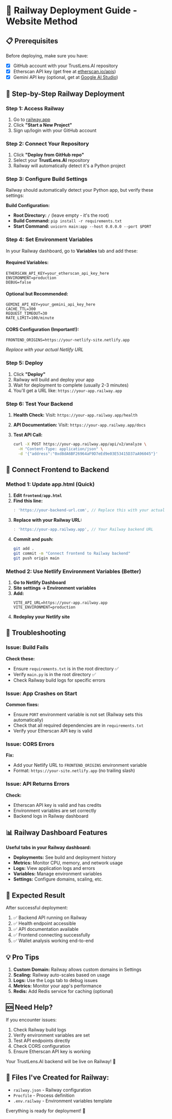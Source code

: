 # 🚂 Railway Deployment Guide - Website Method

## 📋 Prerequisites

Before deploying, make sure you have:
- [x] GitHub account with your TrustLens.AI repository
- [x] Etherscan API key (get free at [etherscan.io/apis](https://etherscan.io/apis))
- [x] Gemini API key (optional, get at [Google AI Studio](https://makersuite.google.com/app/apikey))

## 🚀 Step-by-Step Railway Deployment

### Step 1: Access Railway
1. Go to [railway.app](https://railway.app)
2. Click **"Start a New Project"**
3. Sign up/login with your GitHub account

### Step 2: Connect Your Repository
1. Click **"Deploy from GitHub repo"**
2. Select your **TrustLens.AI** repository
3. Railway will automatically detect it's a Python project

### Step 3: Configure Build Settings
Railway should automatically detect your Python app, but verify these settings:

**Build Configuration:**
- **Root Directory:** `/` (leave empty - it's the root)
- **Build Command:** `pip install -r requirements.txt`
- **Start Command:** `uvicorn main:app --host 0.0.0.0 --port $PORT`

### Step 4: Set Environment Variables
In your Railway dashboard, go to **Variables** tab and add these:

#### Required Variables:
```
ETHERSCAN_API_KEY=your_etherscan_api_key_here
ENVIRONMENT=production
DEBUG=false
```

#### Optional but Recommended:
```
GEMINI_API_KEY=your_gemini_api_key_here
CACHE_TTL=300
REQUEST_TIMEOUT=30
RATE_LIMIT=100/minute
```

#### CORS Configuration (Important!):
```
FRONTEND_ORIGINS=https://your-netlify-site.netlify.app
```
*Replace with your actual Netlify URL*

### Step 5: Deploy
1. Click **"Deploy"**
2. Railway will build and deploy your app
3. Wait for deployment to complete (usually 2-3 minutes)
4. You'll get a URL like: `https://your-app.railway.app`

### Step 6: Test Your Backend
1. **Health Check:**
   Visit: `https://your-app.railway.app/health`
   
2. **API Documentation:**
   Visit: `https://your-app.railway.app/docs`

3. **Test API Call:**
   ```bash
   curl -X POST https://your-app.railway.app/api/v2/analyze \
     -H "Content-Type: application/json" \
     -d '{"address":"0xd8dA6BF26964aF9D7eEd9e03E53415D37aA96045"}'
   ```

## 🔗 Connect Frontend to Backend

### Method 1: Update app.html (Quick)
1. **Edit `frontend/app.html`**
2. **Find this line:**
   ```javascript
   : 'https://your-backend-url.com', // Replace this with your actual backend URL
   ```
3. **Replace with your Railway URL:**
   ```javascript
   : 'https://your-app.railway.app', // Your Railway backend URL
   ```
4. **Commit and push:**
   ```bash
   git add .
   git commit -m "Connect frontend to Railway backend"
   git push origin main
   ```

### Method 2: Use Netlify Environment Variables (Better)
1. **Go to Netlify Dashboard**
2. **Site settings → Environment variables**
3. **Add:**
   ```
   VITE_API_URL=https://your-app.railway.app
   VITE_ENVIRONMENT=production
   ```
4. **Redeploy your Netlify site**

## 🔧 Troubleshooting

### Issue: Build Fails
**Check these:**
- Ensure `requirements.txt` is in the root directory ✅
- Verify `main.py` is in the root directory ✅
- Check Railway build logs for specific errors

### Issue: App Crashes on Start
**Common fixes:**
- Ensure `PORT` environment variable is not set (Railway sets this automatically)
- Check that all required dependencies are in `requirements.txt`
- Verify your Etherscan API key is valid

### Issue: CORS Errors
**Fix:**
- Add your Netlify URL to `FRONTEND_ORIGINS` environment variable
- Format: `https://your-site.netlify.app` (no trailing slash)

### Issue: API Returns Errors
**Check:**
- Etherscan API key is valid and has credits
- Environment variables are set correctly
- Backend logs in Railway dashboard

## 📊 Railway Dashboard Features

**Useful tabs in your Railway dashboard:**
- **Deployments:** See build and deployment history
- **Metrics:** Monitor CPU, memory, and network usage
- **Logs:** View application logs and errors
- **Variables:** Manage environment variables
- **Settings:** Configure domains, scaling, etc.

## 🎯 Expected Result

After successful deployment:
1. ✅ Backend API running on Railway
2. ✅ Health endpoint accessible
3. ✅ API documentation available
4. ✅ Frontend connecting successfully
5. ✅ Wallet analysis working end-to-end

## 💡 Pro Tips

1. **Custom Domain:** Railway allows custom domains in Settings
2. **Scaling:** Railway auto-scales based on usage
3. **Logs:** Use the Logs tab to debug issues
4. **Metrics:** Monitor your app's performance
5. **Redis:** Add Redis service for caching (optional)

## 🆘 Need Help?

If you encounter issues:
1. Check Railway build logs
2. Verify environment variables are set
3. Test API endpoints directly
4. Check CORS configuration
5. Ensure Etherscan API key is working

Your TrustLens.AI backend will be live on Railway! 🎉

## 📝 Files I've Created for Railway:
- `railway.json` - Railway configuration
- `Procfile` - Process definition
- `.env.railway` - Environment variables template

Everything is ready for deployment! 🚀